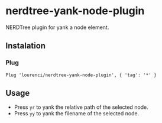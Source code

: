 # nerdtree-yank-node-plugin

NERDTree plugin for yank a node element.

## Instalation

### Plug
```
Plug 'lourenci/nerdtree-yank-node-plugin', { 'tag': '*' }
```

## Usage

  * Press `yr` to yank the relative path of the selected node.
  * Press `yy` to yank the filename of the selected node.
